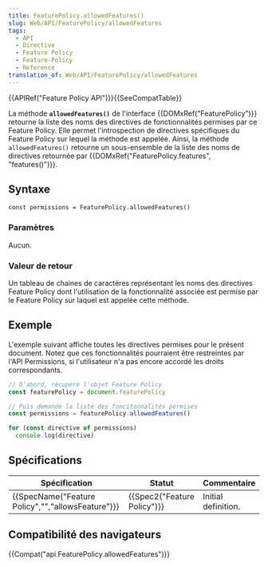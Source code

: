 ```yaml
---
title: FeaturePolicy.allowedFeatures()
slug: Web/API/FeaturePolicy/allowedFeatures
tags:
  - API
  - Directive
  - Feature Policy
  - Feature-Policy
  - Reference
translation_of: Web/API/FeaturePolicy/allowedFeatures
---
```

{{APIRef("Feature Policy API")}}{{SeeCompatTable}}

La méthode **`allowedFeatures()`** de l'interface {{DOMxRef("FeaturePolicy")}} retourne la liste des noms des directives de fonctionnalités permises par ce Feature Policy. Elle permet l'introspection de directives spécifiques du Feature Policy sur lequel la méthode est appelée. Ainsi, la méthode `allowedFeatures()` retourne un sous-ensemble de la liste des noms de directives retournée par {{DOMxRef("FeaturePolicy.features", "features()")}}.

## Syntaxe

    const permissions = FeaturePolicy.allowedFeatures()

### Paramètres

Aucun.

### Valeur de retour

Un tableau de chaines de caractères représentant les noms des directives Feature Policy dont l'utilisation de la fonctionnalité associée est permise par le Feature Policy sur laquel est appelée cette méthode.

## Exemple

L'exemple suivant affiche toutes les directives permises pour le présent document. Notez que ces fonctionnalités pourraient être restreintes par l'API Permissions, si l'utilisateur n'a pas encore accordé les droits correspondants.

```js
// D'abord, récupère l'objet Feature Policy
const featurePolicy = document.featurePolicy

// Puis demande la liste des foncitonnalités permises
const permissions = featurePolicy.allowedFeatures()

for (const directive of permissions)
  console.log(directive)
```

## Spécifications

| Spécification                                                    | Statut                               | Commentaire         |
| ---------------------------------------------------------------- | ------------------------------------ | ------------------- |
| {{SpecName("Feature Policy","","allowsFeature")}} | {{Spec2("Feature Policy")}} | Initial definition. |

## Compatibilité des navigateurs

{{Compat("api.FeaturePolicy.allowedFeatures")}}
